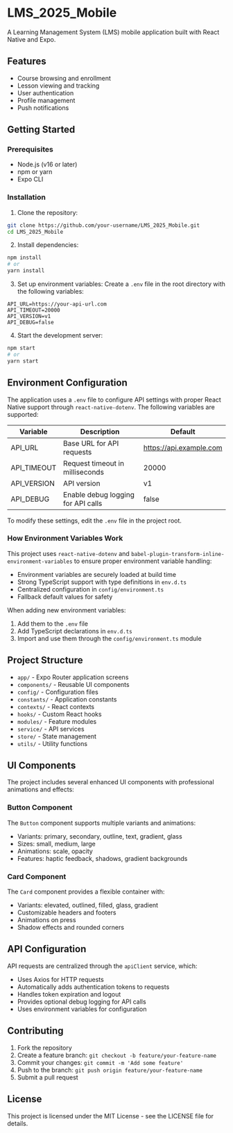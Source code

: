 # LMS_2025_Mobile

A Learning Management System (LMS) mobile application built with React Native and Expo.

## Features

- Course browsing and enrollment
- Lesson viewing and tracking
- User authentication
- Profile management
- Push notifications

## Getting Started

### Prerequisites

- Node.js (v16 or later)
- npm or yarn
- Expo CLI

### Installation

1. Clone the repository:

```bash
git clone https://github.com/your-username/LMS_2025_Mobile.git
cd LMS_2025_Mobile
```

2. Install dependencies:

```bash
npm install
# or
yarn install
```

3. Set up environment variables:
   Create a `.env` file in the root directory with the following variables:

```
API_URL=https://your-api-url.com
API_TIMEOUT=20000
API_VERSION=v1
API_DEBUG=false
```

4. Start the development server:

```bash
npm start
# or
yarn start
```

## Environment Configuration

The application uses a `.env` file to configure API settings with proper React Native support through `react-native-dotenv`. The following variables are supported:

| Variable    | Description                        | Default                 |
| ----------- | ---------------------------------- | ----------------------- |
| API_URL     | Base URL for API requests          | https://api.example.com |
| API_TIMEOUT | Request timeout in milliseconds    | 20000                   |
| API_VERSION | API version                        | v1                      |
| API_DEBUG   | Enable debug logging for API calls | false                   |

To modify these settings, edit the `.env` file in the project root.

### How Environment Variables Work

This project uses `react-native-dotenv` and `babel-plugin-transform-inline-environment-variables` to ensure proper environment variable handling:

- Environment variables are securely loaded at build time
- Strong TypeScript support with type definitions in `env.d.ts`
- Centralized configuration in `config/environment.ts`
- Fallback default values for safety

When adding new environment variables:

1. Add them to the `.env` file
2. Add TypeScript declarations in `env.d.ts`
3. Import and use them through the `config/environment.ts` module

## Project Structure

- `app/` - Expo Router application screens
- `components/` - Reusable UI components
- `config/` - Configuration files
- `constants/` - Application constants
- `contexts/` - React contexts
- `hooks/` - Custom React hooks
- `modules/` - Feature modules
- `service/` - API services
- `store/` - State management
- `utils/` - Utility functions

## UI Components

The project includes several enhanced UI components with professional animations and effects:

### Button Component

The `Button` component supports multiple variants and animations:

- Variants: primary, secondary, outline, text, gradient, glass
- Sizes: small, medium, large
- Animations: scale, opacity
- Features: haptic feedback, shadows, gradient backgrounds

### Card Component

The `Card` component provides a flexible container with:

- Variants: elevated, outlined, filled, glass, gradient
- Customizable headers and footers
- Animations on press
- Shadow effects and rounded corners

## API Configuration

API requests are centralized through the `apiClient` service, which:

- Uses Axios for HTTP requests
- Automatically adds authentication tokens to requests
- Handles token expiration and logout
- Provides optional debug logging for API calls
- Uses environment variables for configuration

## Contributing

1. Fork the repository
2. Create a feature branch: `git checkout -b feature/your-feature-name`
3. Commit your changes: `git commit -m 'Add some feature'`
4. Push to the branch: `git push origin feature/your-feature-name`
5. Submit a pull request

## License

This project is licensed under the MIT License - see the LICENSE file for details.
